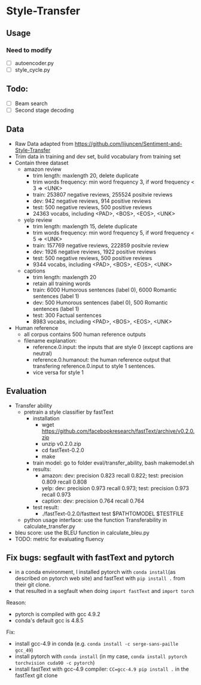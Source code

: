 # Style-Transfer## Usage### Need to modify- [ ] autoencoder.py- [ ] style_cycle.py## Todo:- [ ] Beam search- [ ] Second stage decoding## Data- Raw Data adapted from https://github.com/lijuncen/Sentiment-and-Style-Transfer- Trim data in training and dev set, build vocabulary from training set- Contain three dataset  - amazon review    - trim length: maxlength 20, delete duplicate    - trim words frequency: min word frequency 3, if word frequency < 3 => \<UNK\>    - train: 253807 negative reviews, 255524 positvie reviews    - dev: 942 negative reviews, 914 positive reviews    - test: 500 negative reviews, 500 positive reviews    - 24363 vocabs, including \<PAD\>, \<BOS\>, \<EOS\>, \<UNK\>  - yelp review    - trim length: maxlength 15, delete duplicate    - trim words frequency: min word frequency 5, if word frequency < 5 => \<UNK\>    - train: 157769 negative reviews, 222859 positvie review    - dev: 1926 negative reviews, 1922 positive reviews    - test: 500 negative reviews, 500 positive reviews    - 9344 vocabs, including \<PAD\>, \<BOS\>, \<EOS\>, \<UNK\>  - captions    - trim length: maxlength 20    - retain all training words    - train: 6000 Humorous sentences (label 0), 6000 Romantic sentences (label 1)    - dev: 500 Humorous sentences (label 0), 500 Romantic sentences (label 1)    - test: 300 Factual sentences    - 8983 vocabs, including \<PAD\>, \<BOS\>, \<EOS\>, \<UNK\>- Human reference  - all corpus contains 500 human reference outputs  - filename explanation:    - reference.0.input: the inputs that are style 0 (except captions are      neutral)    - reference.0.humanout: the human reference output that transfering      reference.0.input to style 1 sentences.    - vice versa for style 1## Evaluation- Transfer ability  - pretrain a style classifier by fastText    - installation      - wget https://github.com/facebookresearch/fastText/archive/v0.2.0.zip      - unzip v0.2.0.zip      - cd fastText-0.2.0      - make    - train model: go to folder eval/transfer_ability, bash makemodel.sh    - results:      - amazon: dev: precision 0.823 recall 0.822; test: precision 0.809 recall        0.808      - yelp: dev: precision 0.973 recall 0.973; test: precision 0.973 recall        0.973      - caption: dev: precision 0.764 recall 0.764    - test result:      - ./fastText-0.2.0/fasttext test $PATHTOMODEL $TESTFILE  - python usage interface: use the function Transferability in    calculate_transfer.py- bleu score: use the BLEU function in calculate_bleu.py- TODO: metric for evaluating fluency## Fix bugs: segfault with fastText and pytorch* in a conda environment, I installed pytorch with `conda install`(as described  on pytorch web site) and fastText with `pip install .` from their git clone.* that resulted in a segfault when doing `import fastText` and `import torch`Reason:* pytorch is compiled with gcc 4.9.2* conda's default gcc is 4.8.5Fix:* install gcc-4.9 in conda (e.g. `conda install -c serge-sans-paille gcc_49`)* install pytorch with `conda install` (in my case, `conda install pytorch torchvision cuda90 -c pytorch`)* install fastText with gcc-4.9 compiler: `CC=gcc-4.9 pip install .` in the fastText git clone